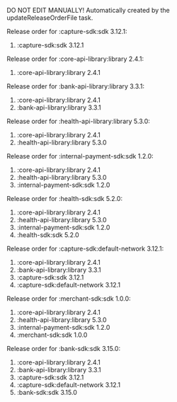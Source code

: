 DO NOT EDIT MANUALLY!
Automatically created by the updateReleaseOrderFile task.

Release order for :capture-sdk:sdk 3.12.1:
 1. :capture-sdk:sdk 3.12.1

Release order for :core-api-library:library 2.4.1:
 1. :core-api-library:library 2.4.1

Release order for :bank-api-library:library 3.3.1:
 1. :core-api-library:library 2.4.1
 2. :bank-api-library:library 3.3.1

Release order for :health-api-library:library 5.3.0:
 1. :core-api-library:library 2.4.1
 2. :health-api-library:library 5.3.0

Release order for :internal-payment-sdk:sdk 1.2.0:
 1. :core-api-library:library 2.4.1
 2. :health-api-library:library 5.3.0
 3. :internal-payment-sdk:sdk 1.2.0

Release order for :health-sdk:sdk 5.2.0:
 1. :core-api-library:library 2.4.1
 2. :health-api-library:library 5.3.0
 3. :internal-payment-sdk:sdk 1.2.0
 4. :health-sdk:sdk 5.2.0

Release order for :capture-sdk:default-network 3.12.1:
 1. :core-api-library:library 2.4.1
 2. :bank-api-library:library 3.3.1
 3. :capture-sdk:sdk 3.12.1
 4. :capture-sdk:default-network 3.12.1

Release order for :merchant-sdk:sdk 1.0.0:
 1. :core-api-library:library 2.4.1
 2. :health-api-library:library 5.3.0
 3. :internal-payment-sdk:sdk 1.2.0
 4. :merchant-sdk:sdk 1.0.0

Release order for :bank-sdk:sdk 3.15.0:
 1. :core-api-library:library 2.4.1
 2. :bank-api-library:library 3.3.1
 3. :capture-sdk:sdk 3.12.1
 4. :capture-sdk:default-network 3.12.1
 5. :bank-sdk:sdk 3.15.0

